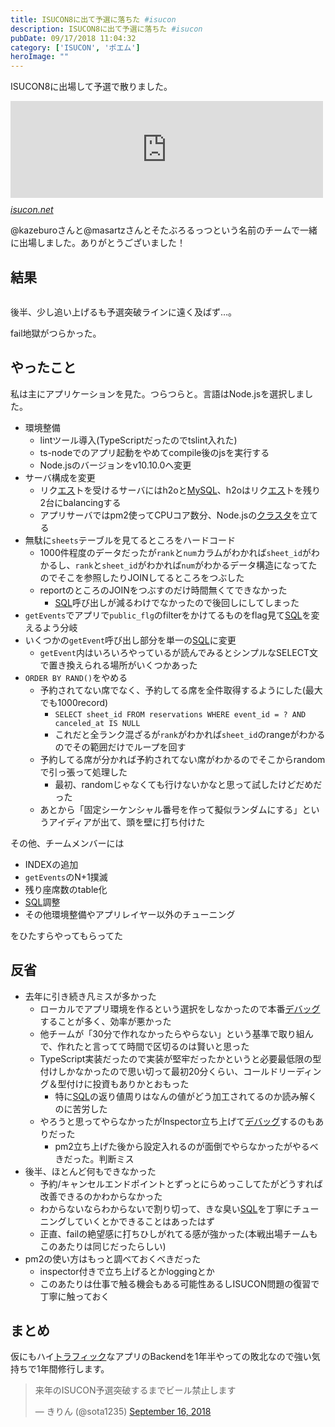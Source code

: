 ```yaml
---
title: ISUCON8に出て予選に落ちた #isucon
description: ISUCON8に出て予選に落ちた #isucon
pubDate: 09/17/2018 11:04:32
category: ['ISUCON', 'ポエム']
heroImage: ""
---
```

<p>ISUCON8に出場して予選で散りました。</p>

<p><iframe src="https://hatenablog-parts.com/embed?url=http%3A%2F%2Fisucon.net%2Farchives%2F52459414.html" title="ISUCON8 2日目の結果と本選出場者決定のお知らせ : ISUCON公式Blog" class="embed-card embed-webcard" scrolling="no" frameborder="0" style="display: block; width: 100%; height: 155px; max-width: 500px; margin: 10px 0px;"></iframe><cite class="hatena-citation"><a href="http://isucon.net/archives/52459414.html">isucon.net</a></cite></p>

<p>@kazeburoさんと@masartzさんとそたぶろるっつという名前のチームで一緒に出場しました。ありがとうございました！</p>

<h2>結果</h2>

<p><img src="https://i.gyazo.com/5cd73c1a8e06fa278a3456a2f38577ac.png" alt="" /></p>

<p>後半、少し追い上げるも予選突破ラインに遠く及ばず…。</p>

<p>fail地獄がつらかった。</p>

<h2>やったこと</h2>

<p>私は主にアプリケーションを見た。つらつらと。言語はNode.jsを選択しました。</p>

<ul>
<li>環境整備

<ul>
<li>lintツール導入(TypeScriptだったのでtslint入れた)</li>
<li>ts-nodeでのアプリ起動をやめてcompile後のjsを実行する</li>
<li>Node.jsのバージョンをv10.10.0へ変更</li>
</ul>
</li>
<li>サーバ構成を変更

<ul>
<li>リク<a class="keyword" href="http://d.hatena.ne.jp/keyword/%A5%A8%A5%B9">エス</a>トを受けるサーバにはh2oと<a class="keyword" href="http://d.hatena.ne.jp/keyword/MySQL">MySQL</a>、h2oはリク<a class="keyword" href="http://d.hatena.ne.jp/keyword/%A5%A8%A5%B9">エス</a>トを残り2台にbalancingする</li>
<li>アプリサーバではpm2使ってCPUコア数分、Node.jsの<a class="keyword" href="http://d.hatena.ne.jp/keyword/%A5%AF%A5%E9%A5%B9%A5%BF">クラスタ</a>を立てる</li>
</ul>
</li>
<li>無駄に<code>sheets</code>テーブルを見てるところをハードコード

<ul>
<li>1000件程度のデータだったが<code>rank</code>と<code>num</code>カラムがわかれば<code>sheet_id</code>がわかるし、<code>rank</code>と<code>sheet_id</code>がわかれば<code>num</code>がわかるデータ構造になってたのでそこを参照したりJOINしてるところをつぶした</li>
<li>reportのところのJOINをつぶすのだけ時間無くてできなかった

<ul>
<li><a class="keyword" href="http://d.hatena.ne.jp/keyword/SQL">SQL</a>呼び出しが減るわけでなかったので後回しにしてしまった</li>
</ul>
</li>
</ul>
</li>
<li><code>getEvents</code>でアプリで<code>public_flg</code>のfilterをかけてるものをflag見て<a class="keyword" href="http://d.hatena.ne.jp/keyword/SQL">SQL</a>を変えるよう分岐</li>
<li>いくつかの<code>getEvent</code>呼び出し部分を単一の<a class="keyword" href="http://d.hatena.ne.jp/keyword/SQL">SQL</a>に変更

<ul>
<li><code>getEvent</code>内はいろいろやっているが読んでみるとシンプルなSELECT文で置き換えられる場所がいくつかあった</li>
</ul>
</li>
<li><code>ORDER BY RAND()</code>をやめる

<ul>
<li>予約されてない席でなく、予約してる席を全件取得するようにした(最大でも1000record)

<ul>
<li><code>SELECT sheet_id FROM reservations WHERE event_id = ? AND canceled_at IS NULL</code></li>
<li>これだと全ランク混ざるが<code>rank</code>がわかれば<code>sheet_id</code>のrangeがわかるのでその範囲だけでループを回す</li>
</ul>
</li>
<li>予約してる席が分かれば予約されてない席がわかるのでそこからrandomで引っ張って処理した

<ul>
<li>最初、randomじゃなくても行けないかなと思って試したけどだめだった</li>
</ul>
</li>
<li>あとから「固定シーケンシャル番号を作って擬似ランダムにする」というアイディアが出て、頭を壁に打ち付けた</li>
</ul>
</li>
</ul>


<p>その他、チームメンバーには</p>

<ul>
<li>INDEXの追加</li>
<li><code>getEvents</code>のN+1撲滅</li>
<li>残り座席数のtable化</li>
<li><a class="keyword" href="http://d.hatena.ne.jp/keyword/SQL">SQL</a>調整</li>
<li>その他環境整備やアプリレイヤー以外のチューニング</li>
</ul>


<p>をひたすらやってもらってた</p>

<h2>反省</h2>

<ul>
<li>去年に引き続き凡ミスが多かった

<ul>
<li>ローカルでアプリ環境を作るという選択をしなかったので本番<a class="keyword" href="http://d.hatena.ne.jp/keyword/%A5%C7%A5%D0%A5%C3%A5%B0">デバッグ</a>することが多く、効率が悪かった</li>
<li>他チームが「30分で作れなかったらやらない」という基準で取り組んで、作れたと言ってて時間で区切るのは賢いと思った</li>
<li>TypeScript実装だったので実装が堅牢だったかというと必要最低限の型付けしかなかったので思い切って最初20分くらい、コールドリーディング＆型付けに投資もありかとおもった

<ul>
<li>特に<a class="keyword" href="http://d.hatena.ne.jp/keyword/SQL">SQL</a>の返り値周りはなんの値がどう加工されてるのか読み解くのに苦労した</li>
</ul>
</li>
<li>やろうと思ってやらなかったがInspector立ち上げて<a class="keyword" href="http://d.hatena.ne.jp/keyword/%A5%C7%A5%D0%A5%C3%A5%B0">デバッグ</a>するのもありだった

<ul>
<li>pm2立ち上げた後から設定入れるのが面倒でやらなかったがやるべきだった。判断ミス</li>
</ul>
</li>
</ul>
</li>
<li>後半、ほとんど何もできなかった

<ul>
<li>予約/キャンセルエンドポイントとずっとにらめっこしてたがどうすれば改善できるのかわからなかった</li>
<li>わからないならわからないで割り切って、きな臭い<a class="keyword" href="http://d.hatena.ne.jp/keyword/SQL">SQL</a>を丁寧にチューニングしていくとかできることはあったはず</li>
<li>正直、failの絶望感に打ちひしがれてる感が強かった(本戦出場チームもこのあたりは同じだったらしい)</li>
</ul>
</li>
<li>pm2の使い方はもっと調べておくべきだった

<ul>
<li>inspector付きで立ち上げるとかloggingとか</li>
<li>このあたりは仕事で触る機会もある可能性あるしISUCON問題の復習で丁寧に触っておく</li>
</ul>
</li>
</ul>


<h2>まとめ</h2>

<p>仮にもハイ<a class="keyword" href="http://d.hatena.ne.jp/keyword/%A5%C8%A5%E9%A5%D5%A5%A3%A5%C3%A5%AF">トラフィック</a>なアプリのBackendを1年半やっての敗北なので強い気持ちで1年間修行します。</p>

<p><blockquote class="twitter-tweet" data-lang="HASH(0xdae8160)"><p lang="ja" dir="ltr">来年のISUCON予選突破するまでビール禁止します</p>&mdash; きりん (@sota1235) <a href="https://twitter.com/sota1235/status/1041269816273694720?ref_src=twsrc%5Etfw">September 16, 2018</a></blockquote><script async src="https://platform.twitter.com/widgets.js" charset="utf-8"></script></p>

